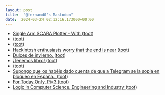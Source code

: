 ```yaml
---
layout: post
title:  "@fernand0's Mastodon"
date:  2024-03-24 02:12:16.173000+00:00
---
```

*  [Single Arm SCARA Plotter - With  ](https://www.instructables.com/Single-Arm-SCARA-Plotter-With-HOMING) ([toot](https://mastodon.social/@fernand0/112148239887336428))
*  [ ](https://mastodon.social/users/fernand0/statuses/112147162549954054/activity) ([toot](https://mastodon.social/users/fernand0/statuses/112147162549954054/activity))
*  [ ](https://mastodon.social/users/fernand0/statuses/112147162442336061/activity) ([toot](https://mastodon.social/users/fernand0/statuses/112147162442336061/activity))
*  [Hackintosh enthusiasts worry that the end is near ](https://www.theverge.com/2024/3/19/24105829/hackintosh-almost-dead-macos-sonoma-driver) ([toot](https://mastodon.social/@fernand0/112146456071465516))
*  [Dulces de invierno. ](https://avecesunafoto.wordpress.com/2024/03/23/dulces-de-invierno) ([toot](https://mastodon.social/@fernand0/112146324868048366))
*  [¡Tenemos libro! ](https://filateliayferrocarriles.blogspot.com/2024/01/tenemos-libro.htm) ([toot](https://mastodon.social/@fernand0/112146202446806232))
*  [ ](https://masto.es/@cavalleto) ([toot](https://mastodon.social/@fernand0/112146176481873105))
*  [Supongo que os habéis dado cuenta de que a Telegram se la sopla en bloqueo en España.. ](https://mastodon.social/@fernand0/112146141723078333) ([toot](https://mastodon.social/@fernand0/112146141723078333))
*  [For Today Only, Pi=3 ](https://hackaday.com/2024/02/29/for-today-only-pi3) ([toot](https://mastodon.social/@fernand0/112146028565578950))
*  [Logic in Computer Science, Engineering and Industry ](https://www.youtube.com/watch?v=Vhz7IDql6-k&amp%3Bfeature=youtu.b) ([toot](https://mastodon.social/@fernand0/112145757046432931))
